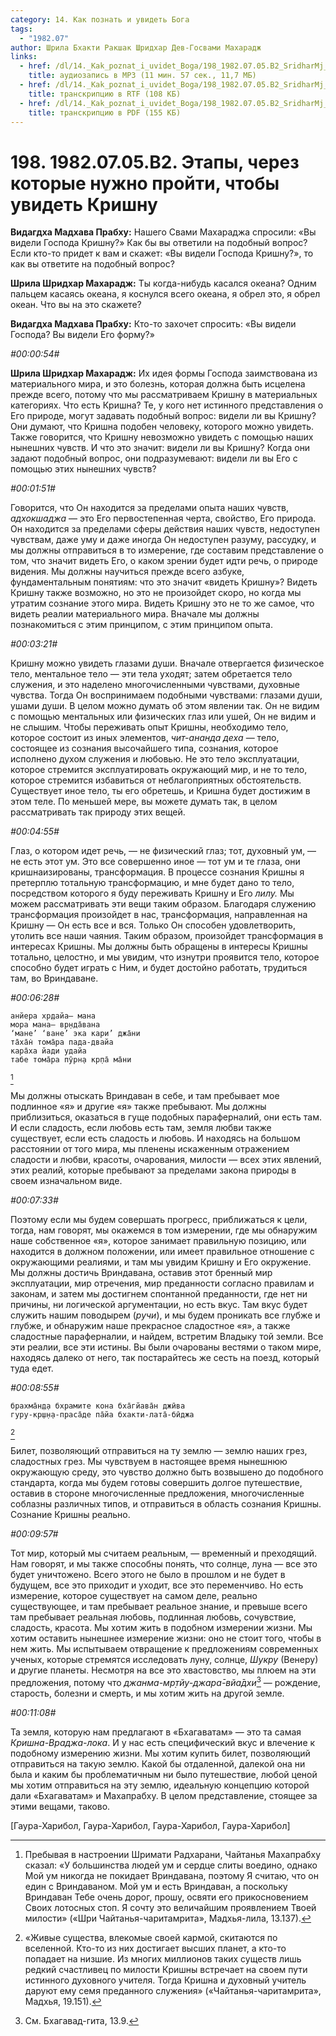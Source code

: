 ```yaml
---
category: 14. Как познать и увидеть Бога
tags:
  - "1982.07"
author: Шрила Бхакти Ракшак Шридхар Дев-Госвами Махарадж
links:
  - href: /dl/14._Kak_poznat_i_uvidet_Boga/198_1982.07.05.B2_SridharMj_Jetapy_cherez_kotorye_nuzhno_projti_chtoby_uvidet_Krishnu.mp3
    title: аудиозапись в MP3 (11 мин. 57 сек., 11,7 МБ)
  - href: /dl/14._Kak_poznat_i_uvidet_Boga/198_1982.07.05.B2_SridharMj_Jetapy_cherez_kotorye_nuzhno_projti_chtoby_uvidet_Krishnu.rtf
    title: транскрипцию в RTF (108 КБ)
  - href: /dl/14._Kak_poznat_i_uvidet_Boga/198_1982.07.05.B2_SridharMj_Jetapy_cherez_kotorye_nuzhno_projti_chtoby_uvidet_Krishnu.pdf
    title: транскрипцию в PDF (155 КБ)
---
```


# 198. 1982.07.05.B2. Этапы, через которые нужно пройти, чтобы увидеть Кришну

**Видагдха Мадхава Прабху:** Нашего Свами Махараджа спросили: «Вы видели Господа Кришну?» Как бы вы ответили на подобный вопрос? Если кто-то придет к вам и скажет: «Вы видели Господа Кришну?», то как вы ответите на подобный вопрос?

**Шрила Шридхар Махарадж:** Ты когда-нибудь касался океана? Одним пальцем касаясь океана, я коснулся всего океана, я обрел это, я обрел океан. Что вы на это скажете?

**Видагдха Мадхава Прабху:** Кто-то захочет спросить: «Вы видели Господа? Вы видели Его форму?»

*#00:00:54#*

**Шрила Шридхар Махарадж:** Их идея формы Господа заимствована из материального мира, и это болезнь, которая должна быть исцелена прежде всего, потому что мы рассматриваем Кришну в материальных категориях. Что есть Кришна? Те, у кого нет истинного представления о Его природе, могут задавать подобный вопрос: видели ли вы Кришну? Они думают, что Кришна подобен человеку, которого можно увидеть. Также говорится, что Кришну невозможно увидеть с помощью наших нынешних чувств. И что это значит: видели ли вы Кришну? Когда они задают подобный вопрос, они подразумевают: видели ли вы Его с помощью этих нынешних чувств?

*#00:01:51#*

Говорится, что Он находится за пределами опыта наших чувств, *адхокшаджа* — это Его первостепенная черта, свойство, Его природа. Он находится за пределами сферы действия наших чувств, недоступен чувствам, даже уму и даже иногда Он недоступен разуму, рассудку, и мы должны отправиться в то измерение, где составим представление о том, что значит видеть Его, о каком зрении будет идти речь, о природе видения. Мы должны научиться прежде всего азбуке, фундаментальным понятиям: что это значит «видеть Кришну»? Видеть Кришну также возможно, но это не произойдет скоро, но когда мы утратим сознание этого мира. Видеть Кришну это не то же самое, что видеть реалии материального мира. Вначале мы должны познакомиться с этим принципом, с этим принципом опыта.

*#00:03:21#*

Кришну можно увидеть глазами души. Вначале отвергается физическое тело, ментальное тело — эти тела уходят; затем обретается тело служения, и это наделено многочисленными чувствами, духовные чувства. Тогда Он воспринимаем подобными чувствами: глазами души, ушами души. В целом можно думать об этом явлении так. Он не видим с помощью ментальных или физических глаз или ушей, Он не видим и не слышим. Чтобы переживать опыт Кришны, необходимо тело, которое состоит из иных элементов, *чит-ананда деха* — тело, состоящее из сознания высочайшего типа, сознания, которое исполнено духом служения и любовью. Не это тело эксплуатации, которое стремится эксплуатировать окружающий мир, и не то тело, которое стремится избавиться от неблагоприятных обстоятельств. Существует иное тело, ты его обретешь, и Кришна будет достижим в этом теле. По меньшей мере, вы можете думать так, в целом рассматривать так природу этих вещей.

*#00:04:55#*

Глаз, о котором идет речь, — не физический глаз; тот, духовный ум, — не есть этот ум. Это все совершенно иное — тот ум и те глаза, они кришнаизированы, трансформация. В процессе сознания Кришны я претерплю тотальную трансформацию, и мне будет дано то тело, посредством которого я буду переживать Кришну и Его *лилу.* Мы можем рассматривать эти вещи таким образом. Благодаря служению трансформация произойдет в нас, трансформация, направленная на Кришну — Он есть все и вся. Только Он способен удовлетворить, утолить все наши чаяния. Таким образом, произойдет трансформация в интересах Кришны. Мы должны быть обращены в интересы Кришны тотально, целостно, и мы увидим, что изнутри проявится тело, которое способно будет играть с Ним, и будет достойно работать, трудиться там, во Вриндаване.

*#00:06:28#*

    анйера хр̣дайа— мана
    мора мана— вр̣нда̄вана
    ‘мане’ ‘ване’ эка кари’ джа̄ни
    та̄ха̄н̇ тома̄ра пада-двайа
    кара̄ха йади удайа
    табе тома̄ра пӯрн̣а кр̣па̄ ма̄ни
[^_ftn1]

Мы должны отыскать Вриндаван в себе, и там пребывает мое подлинное «я» и другие «я» также пребывают. Мы должны приблизиться, оказаться в гуще подобных параферналий, они есть там. И если сладость, если любовь есть там, земля любви также существует, если есть сладость и любовь. И находясь на большом расстоянии от того мира, мы пленены искаженным отражением сладости и любви, красоты, очарования, милости — всех этих явлений, этих реалий, которые пребывают за пределами закона природы в своем изначальном виде.

*#00:07:33#*

Поэтому если мы будем совершать прогресс, приближаться к цели, тогда, нам говорят, мы окажемся в том измерении, где мы обнаружим наше собственное «я», которое занимает правильную позицию, или находится в должном положении, или имеет правильное отношение с окружающими реалиями, и там мы увидим Кришну и Его окружение. Мы должны достичь Вриндавана, оставив этот бренный мир эксплуатации, мир отречения, мир преданности согласно правилам и законам, и затем мы достигнем спонтанной преданности, где нет ни причины, ни логической аргументации, но есть вкус. Там вкус будет служить нашим поводырем (*ручи*), и мы будем проникать все глубже и глубже, и обнаружим наше прекрасное сладостное «я», а также сладостные параферналии, и найдем, встретим Владыку той земли. Все эти реалии, все эти истины. Вы были очарованы вестями о таком мире, находясь далеко от него, так постарайтесь же сесть на поезд, который туда едет.

*#00:08:55#*

    брахма̄н̣д̣а бхрамите кона бха̄гйава̄н джӣва
    гуру-кр̣ш̣н̣а-праса̄де па̄йа бхакти-лата̄-бӣджа
[^_ftn2]

Билет, позволяющий отправиться на ту землю — землю наших грез, сладостных грез. Мы чувствуем в настоящее время нынешнюю окружающую среду, это чувство должно быть возвышено до подобного стандарта, когда мы будем готовы совершить долгое путешествие, оставив в стороне многочисленные предложения, многочисленные соблазны различных типов, и отправиться в область сознания Кришны. Сознание Кришны реально.

*#00:09:57#*

Тот мир, который мы считаем реальным, — временный и преходящий. Нам говорят, и мы также способны понять, что солнце, луна — все это будет уничтожено. Всего этого не было в прошлом и не будет в будущем, все это приходит и уходит, все это переменчиво. Но есть измерение, которое существует на самом деле, реально существующее, и там пребывает реальное знание, и превыше всего там пребывает реальная любовь, подлинная любовь, сочувствие, сладость, красота. Мы хотим жить в подобном измерении жизни. Мы хотим оставить нынешнее измерение жизни: оно не стоит того, чтобы в нем жить. Мы испытываем отвращение к предложениям современных ученых, которые стремятся исследовать луну, солнце, *Шукру* (Венеру) и другие планеты. Несмотря на все это хвастовство, мы плюем на эти предложения, потому что *джанма-мр̣тйу-джара̄-вйа̄дхи*[^_ftn3] — рождение, старость, болезни и смерть, и мы хотим жить на другой земле.

*#00:11:08#*

Та земля, которую нам предлагают в «Бхагаватам» — это та самая *Кришна-Враджа-лока*. И у нас есть специфический вкус и влечение к подобному измерению жизни. Мы хотим купить билет, позволяющий отправиться на такую землю. Какой бы отдаленной, далекой она ни была и каким бы проблематичным ни было путешествие, любой ценой мы хотим отправиться на эту землю, идеальную концепцию которой дали «Бхагаватам» и Махапрабху. В целом представление, стоящее за этими вещами, таково.

[Гаура-Харибол, Гаура-Харибол, Гаура-Харибол, Гаура-Харибол]



[^_ftn1]: Пребывая в настроении Шримати Радхарани, Чайтанья Махапрабху сказал: «У большинства людей ум и сердце слиты воедино, однако Мой ум никогда не покидает Вриндавана, поэтому Я считаю, что он един с Вриндаваном. Мой ум и есть Вриндаван, а поскольку Вриндаван Тебе очень дорог, прошу, освяти его прикосновением Своих лотосных стоп. Я сочту это величайшим проявлением Твоей милости» («Шри Чайтанья-чаритамрита», Мадхья-лила, 13.137).

[^_ftn2]: «Живые существа, влекомые своей кармой, скитаются по вселенной. Кто-то из них достигает высших планет, а кто-то попадает на низшие. Из многих миллионов таких существ лишь редкий счастливец по милости Кришны встречает на своем пути истинного духовного учителя. Тогда Кришна и духовный учитель даруют ему семя преданного служения» («Чайтанья-чаритамрита», Мадхья, 19.151).

[^_ftn3]: См. Бхагавад-гита, 13.9.

